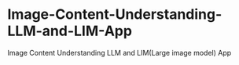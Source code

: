 # Image-Content-Understanding-LLM-and-LIM-App
Image Content Understanding LLM and LIM(Large image model) App
